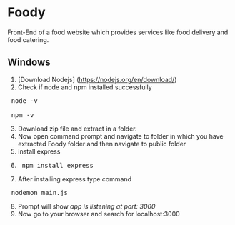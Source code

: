# Foody
Front-End of a food website which provides services like food delivery and food catering. 
## Windows 
1. [Download Nodejs] (https://nodejs.org/en/download/)
2. Check if node and npm installed successfully 
 <pre> node -v 
 
 npm -v </pre>
3. Download zip file and extract in a folder.
4. Now open command prompt and navigate to folder in which you have extracted Foody folder and then navigate to public folder
5. install express 
6. <pre> npm install express </pre>
7. After installing express type command 
<pre> nodemon main.js </pre>
8. Prompt will show *app is listening at port: 3000*
9. Now go to your browser and search for localhost:3000
